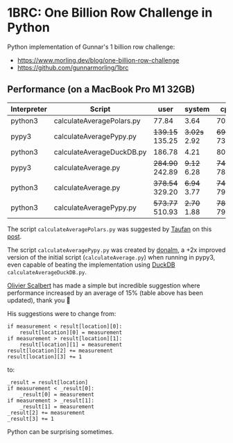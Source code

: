 # 1BRC: One Billion Row Challenge in Python

Python implementation of Gunnar's 1 billion row challenge:
- https://www.morling.dev/blog/one-billion-row-challenge
- https://github.com/gunnarmorling/1brc

## Performance (on a MacBook Pro M1 32GB)
| Interpreter | Script | user | system | cpu | total |
| ----------- | ------ | ---- | ------ | --- | ----- |
| python3 | calculateAveragePolars.py | 77.84 | 3.64 | 703% | 11.585 |
| pypy3 | calculateAveragePypy.py | ~~139.15~~<br>135.25 | ~~3.02s~~<br>2.92 | ~~699%~~<br>735% | ~~20.323~~<br>18.782 |
| python3 | calculateAverageDuckDB.py | 186.78 | 4.21 | 806% | 23.673 |
| pypy3 | calculateAverage.py | ~~284.90~~<br>242.89 | ~~9.12~~<br>6.28 | ~~749%~~<br>780% | ~~39.236~~<br>31.926 |
| python3 | calculateAverage.py | ~~378.54~~<br>329.20 | ~~6.94~~<br>3.77 | ~~747%~~<br>793% | ~~51.544~~<br>41.941 |
| python3 | calculateAveragePypy.py | ~~573.77~~<br>510.93 | ~~2.70~~<br>1.88 | ~~787%~~<br>793% | ~~73.170~~<br>64.660 |

The script `calculateAveragePolars.py` was suggested by [Taufan](https://github.com/mtaufanr) on this [post](https://github.com/gunnarmorling/1brc/discussions/62#discussioncomment-8026402).

The script `calculateAveragePypy.py` was created by [donalm](https://github.com/donalm), a +2x improved version of the initial script (`calculateAverage.py`) when running in pypy3, even capable of beating the implementation using [DuckDB](https://duckdb.org/) `calculateAverageDuckDB.py`.

[Olivier Scalbert](https://github.com/oscalbert) has made a simple but incredible suggestion where performance increased by an average of 15% (table above has been updated), thank you :slightly_smiling_face:

His suggestions were to change from:
```
if measurement < result[location][0]:
    result[location][0] = measurement
if measurement > result[location][1]:
    result[location][1] = measurement
result[location][2] += measurement
result[location][3] += 1
```

to:
```
_result = result[location]
if measurement < _result[0]:
    _result[0] = measurement
if measurement > _result[1]:
    _result[1] = measurement
_result[2] += measurement
_result[3] += 1
```

Python can be surprising sometimes.